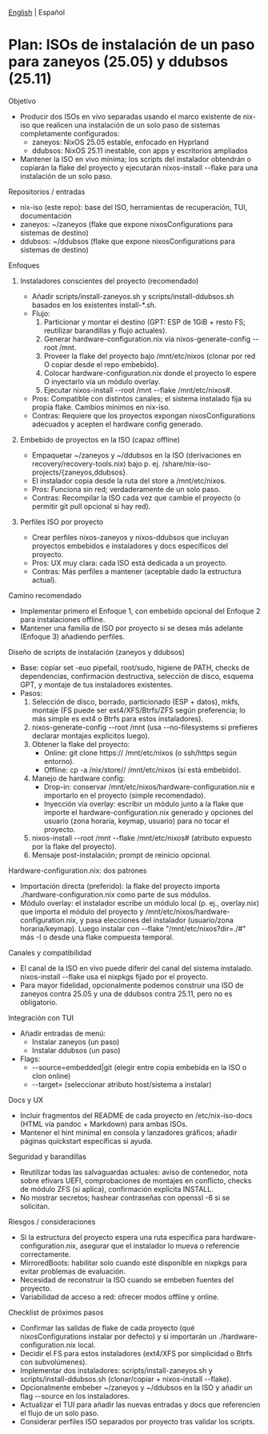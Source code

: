 <!--
Author: Don Williams (aka ddubs)
Created: 2025-08-27
Project: https://github.com/dwilliam62/nix-iso
-->

[English](./ddubsos-zaneyos-install-iso-plan.md) | Español

# Plan: ISOs de instalación de un paso para zaneyos (25.05) y ddubsos (25.11)

Objetivo
- Producir dos ISOs en vivo separadas usando el marco existente de nix-iso que realicen una instalación de un solo paso de sistemas completamente configurados:
  - zaneyos: NixOS 25.05 estable, enfocado en Hyprland
  - ddubsos: NixOS 25.11 inestable, con apps y escritorios ampliados
- Mantener la ISO en vivo mínima; los scripts del instalador obtendrán o copiarán la flake del proyecto y ejecutarán nixos-install --flake para una instalación de un solo paso.

Repositorios / entradas
- nix-iso (este repo): base del ISO, herramientas de recuperación, TUI, documentación
- zaneyos: ~/zaneyos (flake que expone nixosConfigurations para sistemas de destino)
- ddubsos: ~/ddubsos (flake que expone nixosConfigurations para sistemas de destino)

Enfoques
1) Instaladores conscientes del proyecto (recomendado)
   - Añadir scripts/install-zaneyos.sh y scripts/install-ddubsos.sh basados en los existentes install-*.sh.
   - Flujo:
     1. Particionar y montar el destino (GPT: ESP de 1GiB + resto FS; reutilizar barandillas y flujo actuales).
     2. Generar hardware-configuration.nix vía nixos-generate-config --root /mnt.
     3. Proveer la flake del proyecto bajo /mnt/etc/nixos (clonar por red O copiar desde el repo embebido).
     4. Colocar hardware-configuration.nix donde el proyecto lo espere O inyectarlo vía un módulo overlay.
     5. Ejecutar nixos-install --root /mnt --flake /mnt/etc/nixos#<target>.
   - Pros: Compatible con distintos canales; el sistema instalado fija su propia flake. Cambios mínimos en nix-iso.
   - Contras: Requiere que los proyectos expongan nixosConfigurations adecuados y acepten el hardware config generado.

2) Embebido de proyectos en la ISO (capaz offline)
   - Empaquetar ~/zaneyos y ~/ddubsos en la ISO (derivaciones en recovery/recovery-tools.nix) bajo p. ej. /share/nix-iso-projects/{zaneyos,ddubsos}.
   - El instalador copia desde la ruta del store a /mnt/etc/nixos.
   - Pros: Funciona sin red; verdaderamente de un solo paso.
   - Contras: Recompilar la ISO cada vez que cambie el proyecto (o permitir git pull opcional si hay red).

3) Perfiles ISO por proyecto
   - Crear perfiles nixos-zaneyos y nixos-ddubsos que incluyan proyectos embebidos e instaladores y docs específicos del proyecto.
   - Pros: UX muy clara: cada ISO está dedicada a un proyecto.
   - Contras: Más perfiles a mantener (aceptable dado la estructura actual).

Camino recomendado
- Implementar primero el Enfoque 1, con embebido opcional del Enfoque 2 para instalaciones offline.
- Mantener una familia de ISO por proyecto si se desea más adelante (Enfoque 3) añadiendo perfiles.

Diseño de scripts de instalación (zaneyos y ddubsos)
- Base: copiar set -euo pipefail, root/sudo, higiene de PATH, checks de dependencias, confirmación destructiva, selección de disco, esquema GPT, y montaje de tus instaladores existentes.
- Pasos:
  1. Selección de disco, borrado, particionado (ESP + datos), mkfs, montaje (FS puede ser ext4/XFS/Btrfs/ZFS según preferencia; lo más simple es ext4 o Btrfs para estos instaladores).
  2. nixos-generate-config --root /mnt (usa --no-filesystems si prefieres declarar montajes explícitos luego).
  3. Obtener la flake del proyecto:
     - Online: git clone https://<repo> /mnt/etc/nixos (o ssh/https según entorno).
     - Offline: cp -a /nix/store/<symlink-del-proyecto>/ /mnt/etc/nixos (si está embebido).
  4. Manejo de hardware config:
     - Drop-in: conservar /mnt/etc/nixos/hardware-configuration.nix e importarlo en el proyecto (simple recomendado).
     - Inyección vía overlay: escribir un módulo junto a la flake que importe el hardware-configuration.nix generado y opciones del usuario (zona horaria, keymap, usuario) para no tocar el proyecto.
  5. nixos-install --root /mnt --flake /mnt/etc/nixos#<target> (atributo expuesto por la flake del proyecto).
  6. Mensaje post-instalación; prompt de reinicio opcional.

Hardware-configuration.nix: dos patrones
- Importación directa (preferido): la flake del proyecto importa ./hardware-configuration.nix como parte de sus módulos.
- Módulo overlay: el instalador escribe un módulo local (p. ej., overlay.nix) que importa el módulo del proyecto y /mnt/etc/nixos/hardware-configuration.nix, y pasa elecciones del instalador (usuario/zona horaria/keymap). Luego instalar con --flake "/mnt/etc/nixos?dir=./#<target>" más -I o desde una flake compuesta temporal.

Canales y compatibilidad
- El canal de la ISO en vivo puede diferir del canal del sistema instalado. nixos-install --flake usa el nixpkgs fijado por el proyecto.
- Para mayor fidelidad, opcionalmente podemos construir una ISO de zaneyos contra 25.05 y una de ddubsos contra 25.11, pero no es obligatorio.

Integración con TUI
- Añadir entradas de menú:
  - Instalar zaneyos (un paso)
  - Instalar ddubsos (un paso)
- Flags:
  - --source=embedded|git (elegir entre copia embebida en la ISO o clon online)
  - --target=<flakeAttr> (seleccionar atributo host/sistema a instalar)

Docs y UX
- Incluir fragmentos del README de cada proyecto en /etc/nix-iso-docs (HTML vía pandoc + Markdown) para ambas ISOs.
- Mantener el hint minimal en consola y lanzadores gráficos; añadir páginas quickstart específicas si ayuda.

Seguridad y barandillas
- Reutilizar todas las salvaguardas actuales: aviso de contenedor, nota sobre efivars UEFI, comprobaciones de montajes en conflicto, checks de módulo ZFS (si aplica), confirmación explícita INSTALL.
- No mostrar secretos; hashear contraseñas con openssl -6 si se solicitan.

Riesgos / consideraciones
- Si la estructura del proyecto espera una ruta específica para hardware-configuration.nix, asegurar que el instalador lo mueva o referencie correctamente.
- MirroredBoots: habilitar solo cuando esté disponible en nixpkgs para evitar problemas de evaluación.
- Necesidad de reconstruir la ISO cuando se embeben fuentes del proyecto.
- Variabilidad de acceso a red: ofrecer modos offline y online.

Checklist de próximos pasos
- Confirmar las salidas de flake de cada proyecto (qué nixosConfigurations instalar por defecto) y si importarán un ./hardware-configuration.nix local.
- Decidir el FS para estos instaladores (ext4/XFS por simplicidad o Btrfs con subvolúmenes).
- Implementar dos instaladores: scripts/install-zaneyos.sh y scripts/install-ddubsos.sh (clonar/copiar + nixos-install --flake).
- Opcionalmente embeber ~/zaneyos y ~/ddubsos en la ISO y añadir un flag --source en los instaladores.
- Actualizar el TUI para añadir las nuevas entradas y docs que referencien el flujo de un solo paso.
- Considerar perfiles ISO separados por proyecto tras validar los scripts.
